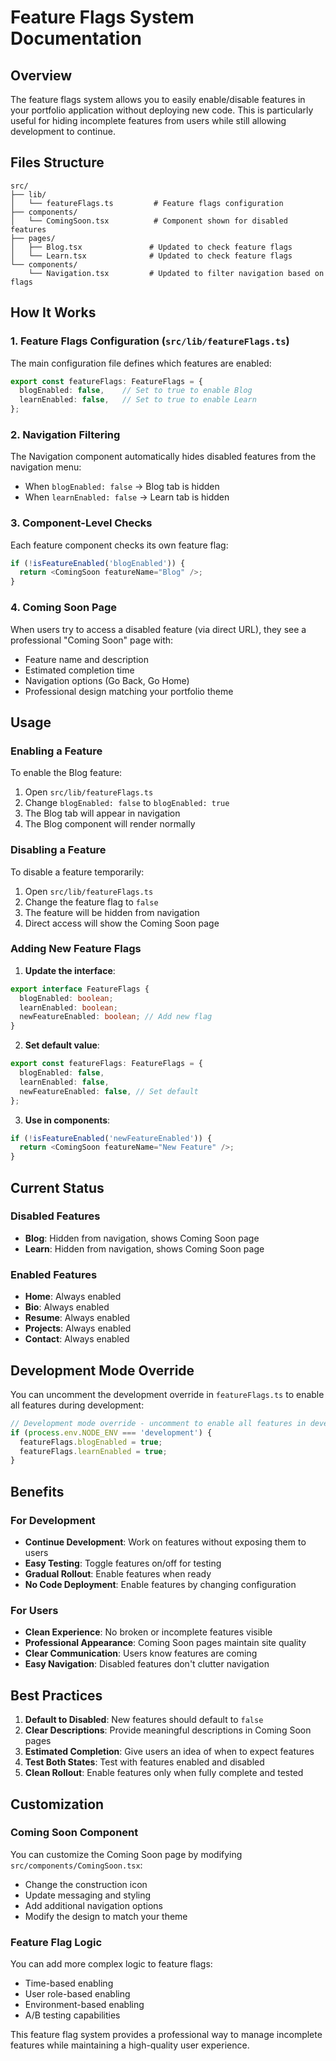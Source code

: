 # Feature Flags System Documentation

## Overview

The feature flags system allows you to easily enable/disable features in your portfolio application without deploying new code. This is particularly useful for hiding incomplete features from users while still allowing development to continue.

## Files Structure

```
src/
├── lib/
│   └── featureFlags.ts         # Feature flags configuration
├── components/
│   └── ComingSoon.tsx          # Component shown for disabled features
├── pages/
│   ├── Blog.tsx               # Updated to check feature flags
│   └── Learn.tsx              # Updated to check feature flags
└── components/
    └── Navigation.tsx         # Updated to filter navigation based on flags
```

## How It Works

### 1. Feature Flags Configuration (`src/lib/featureFlags.ts`)

The main configuration file defines which features are enabled:

```typescript
export const featureFlags: FeatureFlags = {
  blogEnabled: false,    // Set to true to enable Blog
  learnEnabled: false,   // Set to true to enable Learn
};
```

### 2. Navigation Filtering

The Navigation component automatically hides disabled features from the navigation menu:

- When `blogEnabled: false` → Blog tab is hidden
- When `learnEnabled: false` → Learn tab is hidden

### 3. Component-Level Checks

Each feature component checks its own feature flag:

```typescript
if (!isFeatureEnabled('blogEnabled')) {
  return <ComingSoon featureName="Blog" />;
}
```

### 4. Coming Soon Page

When users try to access a disabled feature (via direct URL), they see a professional "Coming Soon" page with:

- Feature name and description
- Estimated completion time
- Navigation options (Go Back, Go Home)
- Professional design matching your portfolio theme

## Usage

### Enabling a Feature

To enable the Blog feature:

1. Open `src/lib/featureFlags.ts`
2. Change `blogEnabled: false` to `blogEnabled: true`
3. The Blog tab will appear in navigation
4. The Blog component will render normally

### Disabling a Feature

To disable a feature temporarily:

1. Open `src/lib/featureFlags.ts`
2. Change the feature flag to `false`
3. The feature will be hidden from navigation
4. Direct access will show the Coming Soon page

### Adding New Feature Flags

1. **Update the interface**:
```typescript
export interface FeatureFlags {
  blogEnabled: boolean;
  learnEnabled: boolean;
  newFeatureEnabled: boolean; // Add new flag
}
```

2. **Set default value**:
```typescript
export const featureFlags: FeatureFlags = {
  blogEnabled: false,
  learnEnabled: false,
  newFeatureEnabled: false, // Set default
};
```

3. **Use in components**:
```typescript
if (!isFeatureEnabled('newFeatureEnabled')) {
  return <ComingSoon featureName="New Feature" />;
}
```

## Current Status

### Disabled Features
- **Blog**: Hidden from navigation, shows Coming Soon page
- **Learn**: Hidden from navigation, shows Coming Soon page

### Enabled Features
- **Home**: Always enabled
- **Bio**: Always enabled
- **Resume**: Always enabled
- **Projects**: Always enabled
- **Contact**: Always enabled

## Development Mode Override

You can uncomment the development override in `featureFlags.ts` to enable all features during development:

```typescript
// Development mode override - uncomment to enable all features in development
if (process.env.NODE_ENV === 'development') {
  featureFlags.blogEnabled = true;
  featureFlags.learnEnabled = true;
}
```

## Benefits

### For Development
- **Continue Development**: Work on features without exposing them to users
- **Easy Testing**: Toggle features on/off for testing
- **Gradual Rollout**: Enable features when ready
- **No Code Deployment**: Enable features by changing configuration

### For Users
- **Clean Experience**: No broken or incomplete features visible
- **Professional Appearance**: Coming Soon pages maintain site quality
- **Clear Communication**: Users know features are coming
- **Easy Navigation**: Disabled features don't clutter navigation

## Best Practices

1. **Default to Disabled**: New features should default to `false`
2. **Clear Descriptions**: Provide meaningful descriptions in Coming Soon pages
3. **Estimated Completion**: Give users an idea of when to expect features
4. **Test Both States**: Test with features enabled and disabled
5. **Clean Rollout**: Enable features only when fully complete and tested

## Customization

### Coming Soon Component

You can customize the Coming Soon page by modifying `src/components/ComingSoon.tsx`:

- Change the construction icon
- Update messaging and styling
- Add additional navigation options
- Modify the design to match your theme

### Feature Flag Logic

You can add more complex logic to feature flags:

- Time-based enabling
- User role-based enabling
- Environment-based enabling
- A/B testing capabilities

This feature flag system provides a professional way to manage incomplete features while maintaining a high-quality user experience.
